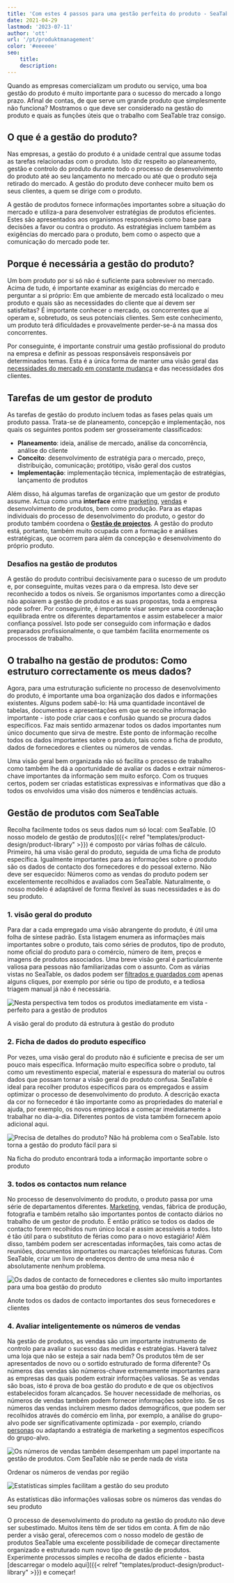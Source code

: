 ```yaml
---
title: 'Com estes 4 passos para uma gestão perfeita do produto - SeaTable'
date: 2021-04-29
lastmod: '2023-07-11'
author: 'ott'
url: '/pt/produktmanagement'
color: '#eeeeee'
seo:
    title:
    description:
---
```


Quando as empresas comercializam um produto ou serviço, uma boa gestão do produto é muito importante para o sucesso do mercado a longo prazo. Afinal de contas, de que serve um grande produto que simplesmente não funciona? Mostramos o que deve ser considerado na gestão do produto e quais as funções úteis que o trabalho com SeaTable traz consigo.

## O que é a gestão do produto?

Nas empresas, a gestão do produto é a unidade central que assume todas as tarefas relacionadas com o produto. Isto diz respeito ao planeamento, gestão e controlo do produto durante todo o processo de desenvolvimento do produto até ao seu lançamento no mercado ou até que o produto seja retirado do mercado. A gestão do produto deve conhecer muito bem os seus clientes, a quem se dirige com o produto.

A gestão de produtos fornece informações importantes sobre a situação do mercado e utiliza-a para desenvolver estratégias de produtos eficientes. Estes são apresentados aos organismos responsáveis como base para decisões a favor ou contra o produto. As estratégias incluem também as exigências do mercado para o produto, bem como o aspecto que a comunicação do mercado pode ter.

## Porque é necessária a gestão do produto?

Um bom produto por si só não é suficiente para sobreviver no mercado. Acima de tudo, é importante examinar as exigências do mercado e perguntar a si próprio: Em que ambiente de mercado está localizado o meu produto e quais são as necessidades do cliente que aí devem ser satisfeitas? É importante conhecer o mercado, os concorrentes que aí operam e, sobretudo, os seus potenciais clientes. Sem este conhecimento, um produto terá dificuldades e provavelmente perder-se-á na massa dos concorrentes.

Por conseguinte, é importante construir uma gestão profissional do produto na empresa e definir as pessoas responsáveis responsáveis por determinados temas. Esta é a única forma de manter uma visão geral das [necessidades do mercado em constante mudança](https://www.reckliesmp.de/veraenderungen-im-markt/) e das necessidades dos clientes.

## Tarefas de um gestor de produto

As tarefas de gestão do produto incluem todas as fases pelas quais um produto passa. Trata-se de planeamento, concepção e implementação, nos quais os seguintes pontos podem ser grosseiramente classificados:

- **Planeamento**: ideia, análise de mercado, análise da concorrência, análise do cliente
- **Conceito**: desenvolvimento de estratégia para o mercado, preço, distribuição, comunicação; protótipo, visão geral dos custos
- **Implementação**: implementação técnica, implementação de estratégias, lançamento de produtos

Além disso, há algumas tarefas de organização que um gestor de produto assume. Actua como uma **interface** entre [marketing](https://seatable.io/pt/marketing/), [vendas](https://seatable.io/pt/vertrieb/) e desenvolvimento de produtos, bem como produção. Para as etapas individuais do processo de desenvolvimento do produto, o gestor do produto também coordena o **[Gestão de projectos](https://seatable.io/pt/projektmanagement/)**. A gestão do produto está, portanto, também muito ocupada com a formação e análises estratégicas, que ocorrem para além da concepção e desenvolvimento do próprio produto.

### Desafios na gestão de produtos

A gestão do produto contribui decisivamente para o sucesso de um produto e, por conseguinte, muitas vezes para o da empresa. Isto deve ser reconhecido a todos os níveis. Se organismos importantes como a direcção não apoiarem a gestão de produtos e as suas propostas, toda a empresa pode sofrer. Por conseguinte, é importante visar sempre uma coordenação equilibrada entre os diferentes departamentos e assim estabelecer a maior confiança possível. Isto pode ser conseguido com informação e dados preparados profissionalmente, o que também facilita enormemente os processos de trabalho.

## O trabalho na gestão de produtos: Como estruturo correctamente os meus dados?

Agora, para uma estruturação suficiente no processo de desenvolvimento do produto, é importante uma boa organização dos dados e informações existentes. Alguns podem sabê-lo: Há uma quantidade incontável de tabelas, documentos e apresentações em que se recolhe informação importante - isto pode criar caos e confusão quando se procura dados específicos. Faz mais sentido armazenar todos os dados importantes num único documento que sirva de mestre. Este ponto de informação recolhe todos os dados importantes sobre o produto, tais como a ficha de produto, dados de fornecedores e clientes ou números de vendas.

Uma visão geral bem organizada não só facilita o processo de trabalho como também lhe dá a oportunidade de avaliar os dados e extrair números-chave importantes da informação sem muito esforço. Com os truques certos, podem ser criadas estatísticas expressivas e informativas que dão a todos os envolvidos uma visão dos números e tendências actuais.

## Gestão de produtos com SeaTable

Recolha facilmente todos os seus dados num só local: com SeaTable. [O nosso modelo de gestão de produtos]({{< relref "templates/product-design/product-library" >}}) é composto por várias folhas de cálculo. Primeiro, há uma visão geral do produto, seguida de uma ficha de produto específica. Igualmente importantes para as informações sobre o produto são os dados de contacto dos fornecedores e do pessoal externo. Não deve ser esquecido: Números como as vendas do produto podem ser excelentemente recolhidos e avaliados com SeaTable. Naturalmente, o nosso modelo é adaptável de forma flexível às suas necessidades e às do seu produto.

### 1\. visão geral do produto

Para dar a cada empregado uma visão abrangente do produto, é útil uma folha de síntese padrão. Esta listagem enumera as informações mais importantes sobre o produto, tais como séries de produtos, tipo de produto, nome oficial do produto para o comércio, número de item, preços e imagens de produtos associados. Uma breve visão geral é particularmente valiosa para pessoas não familiarizadas com o assunto. Com as várias vistas no SeaTable, os dados podem ser [filtrados e guardados com](https://seatable.io/pt/docs/handbuch/seatable-nutzen/gruppierung-sortierung-filter/) apenas alguns cliques, por exemplo por série ou tipo de produto, e a tediosa triagem manual já não é necessária.

![Nesta perspectiva tem todos os produtos imediatamente em vista - perfeito para a gestão de produtos](images/Range-View_2.jpg)

A visão geral do produto dá estrutura à gestão do produto

### 2\. Ficha de dados do produto específico

Por vezes, uma visão geral do produto não é suficiente e precisa de ser um pouco mais específica. Informação muito específica sobre o produto, tal como um revestimento especial, material e espessura do material ou outros dados que possam tornar a visão geral do produto confusa. SeaTable é ideal para recolher produtos específicos para os empregados e assim optimizar o processo de desenvolvimento do produto. A descrição exacta da cor no fornecedor é tão importante como as propriedades do material e ajuda, por exemplo, os novos empregados a começar imediatamente a trabalhar no dia-a-dia. Diferentes pontos de vista também fornecem apoio adicional aqui.

![Precisa de detalhes do produto? Não há problema com o SeaTable. Isto torna a gestão do produto fácil para si](images/Product-Data_1.jpg)

Na ficha do produto encontrará toda a informação importante sobre o produto

### 3\. todos os contactos num relance

No processo de desenvolvimento do produto, o produto passa por uma série de departamentos diferentes. [Marketing](https://seatable.io/pt/marketing/), vendas, fábrica de produção, fotografia e também retalho são importantes pontos de contacto diários no trabalho de um gestor de produto. É então prático se todos os dados de contacto forem recolhidos num único local e assim acessíveis a todos. Isto é tão útil para o substituto de férias como para o novo estagiário! Além disso, também podem ser acrescentadas informações, tais como actas de reuniões, documentos importantes ou marcações telefónicas futuras. Com SeaTable, criar um livro de endereços dentro de uma mesa não é absolutamente nenhum problema.

![Os dados de contacto de fornecedores e clientes são muito importantes para uma boa gestão do produto](images/Suppliers-and-Contacts.jpg)

Anote todos os dados de contacto importantes dos seus fornecedores e clientes

### 4\. Avaliar inteligentemente os números de vendas

Na gestão de produtos, as vendas são um importante instrumento de controlo para avaliar o sucesso das medidas e estratégias. Haverá talvez uma loja que não se esteja a sair nada bem? Os produtos têm de ser apresentados de novo ou o sortido estruturado de forma diferente? Os números das vendas são números-chave extremamente importantes para as empresas das quais podem extrair informações valiosas. Se as vendas são boas, isto é prova de boa gestão do produto e de que os objectivos estabelecidos foram alcançados. Se houver necessidade de melhorias, os números de vendas também podem fornecer informações sobre isto. Se os números das vendas incluírem mesmo dados demográficos, que podem ser recolhidos através do comércio em linha, por exemplo, a análise do grupo-alvo pode ser significativamente optimizada - por exemplo, criando [personas](https://www.reachx.de/6-punkte-anleitung-zur-erstellung-individueller-personas/) ou adaptando a estratégia de marketing a segmentos específicos do grupo-alvo.

![Os números de vendas também desempenham um papel importante na gestão de produtos. Com SeaTable não se perde nada de vista](images/Sales_1.jpg)

Ordenar os números de vendas por região

![Estatísticas simples facilitam a gestão do seu produto](images/Statistics-1.jpg)

As estatísticas dão informações valiosas sobre os números das vendas do seu produto

O processo de desenvolvimento do produto na gestão do produto não deve ser subestimado. Muitos itens têm de ser tidos em conta. A fim de não perder a visão geral, oferecemos com o nosso modelo de gestão de produtos SeaTable uma excelente possibilidade de começar directamente organizado e estruturado num novo tipo de gestão de produtos. Experimente processos simples e recolha de dados eficiente - basta [descarregar o modelo aqui]({{< relref "templates/product-design/product-library" >}}) e começar!
